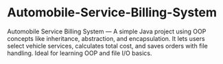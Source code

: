# Automobile-Service-Billing-System
Automobile Service Billing System — A simple Java project using OOP concepts like inheritance, abstraction, and encapsulation. It lets users select vehicle services, calculates total cost, and saves orders with file handling. Ideal for learning OOP and file I/O basics.
